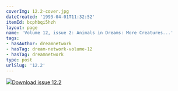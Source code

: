 ```yaml
---
coverImg: 12.2-cover.jpg
dateCreated: '1993-04-01T11:32:52'
itemId: bcphbqi5hzh
layout: page
name: 'Volume 12, issue 2: Animals in Dreams: More Creatures...'
tags:
- hasAuthor: dreamnetwork
- hasTag: dream-network-volume-12
- hasTag: dreamnetwork
type: post
urlSlug: '12.2'
---
```

<img class="card-journal-img" src="../images/12.2-rect.jpg"/><a href="../files/pdfs/Volume_12/12.2-Dream-Network_Volume-12_No-2.pdf" download="">Download issue 12.2</a>